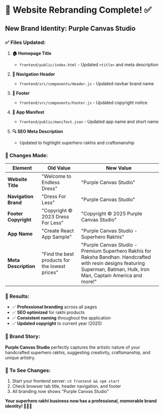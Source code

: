 # 🎨 Website Rebranding Complete! ✅

## **New Brand Identity: Purple Canvas Studio**

### ✅ **Files Updated:**

1. **🏠 Homepage Title**
   - `frontend/public/index.html` - Updated `<title>` and meta description

2. **🧭 Navigation Header**
   - `frontend/src/components/Header.js` - Updated navbar brand name

3. **👣 Footer**
   - `frontend/src/components/Footer.js` - Updated copyright notice

4. **📱 App Manifest**
   - `frontend/public/manifest.json` - Updated app name and short name

5. **🔍 SEO Meta Description**
   - Updated to highlight superhero rakhis and craftsmanship

### **🎯 Changes Made:**

| **Element** | **Old Value** | **New Value** |
|-------------|---------------|---------------|
| **Website Title** | "Welcome to Endless Dress" | "Purple Canvas Studio" |
| **Navigation Brand** | "Dress For Less" | "Purple Canvas Studio" |
| **Footer Copyright** | "Copyright © 2023 Dress For Less" | "Copyright © 2025 Purple Canvas Studio" |
| **App Name** | "Create React App Sample" | "Purple Canvas Studio - Superhero Rakhis" |
| **Meta Description** | "Find the best products for the lowest prices" | "Purple Canvas Studio - Premium Superhero Rakhis for Raksha Bandhan. Handcrafted with resin designs featuring Superman, Batman, Hulk, Iron Man, Captain America and more!" |

### **🚀 Results:**
- ✅ **Professional branding** across all pages
- ✅ **SEO optimized** for rakhi products
- ✅ **Consistent naming** throughout the application
- ✅ **Updated copyright** to current year (2025)

### **🎨 Brand Story:**
**Purple Canvas Studio** perfectly captures the artistic nature of your handcrafted superhero rakhis, suggesting creativity, craftsmanship, and unique artistry.

### **📱 To See Changes:**
1. Start your frontend server: `cd frontend && npm start`
2. Check browser tab title, header navigation, and footer
3. All branding now shows "Purple Canvas Studio"

**Your superhero rakhi business now has a professional, memorable brand identity! 🦸‍♂️🎨**

